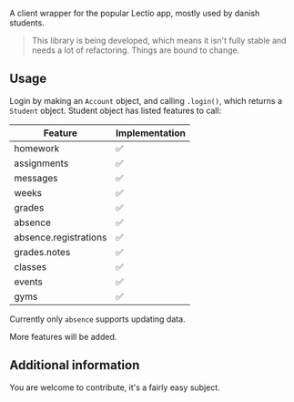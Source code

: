 A client wrapper for the popular Lectio app, mostly used by danish students.
> This library is being developed, which means it isn't fully stable and needs a lot of refactoring. Things are bound to change.

## Usage
Login by making an ``Account`` object, and calling ``.login()``, which returns a ``Student`` object. Student object has listed features to call:

| Feature             | Implementation |
|---------------------|----------------|
| homework | ✅              | 
| assignments   | ✅              | 
| messages      | ✅              | 
| weeks       | ✅              | 
| grades | ✅|
| absence | ✅|
| absence.registrations | ✅|
| grades.notes | ✅|
| classes | ✅|
| events | ✅|
| gyms | ✅|
Currently only ``absence`` supports updating data.

More features will be added.

## Additional information

You are welcome to contribute, it's a fairly easy subject.
